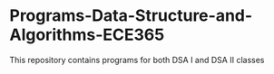 # Programs-Data-Structure-and-Algorithms-ECE365
This repository contains programs for both DSA I and DSA II classes
